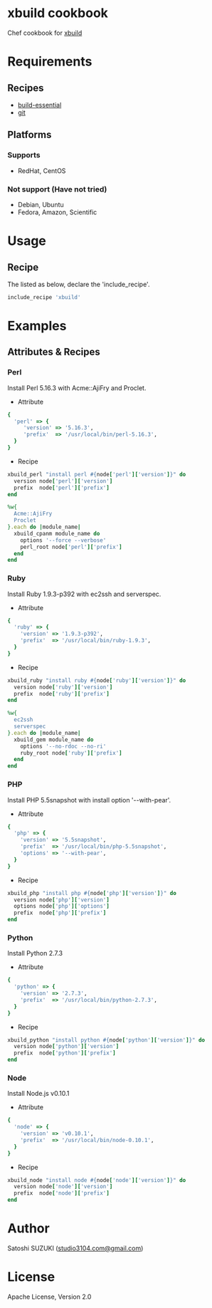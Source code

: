 # xbuild cookbook

Chef cookbook for [xbuild](https://github.com/tagomoris/xbuild)


# Requirements

## Recipes

  * [build-essential](http://community.opscode.com/cookbooks/build-essential)
  * [git](http://community.opscode.com/cookbooks/git)

## Platforms

### Supports

  * RedHat, CentOS

### Not support (Have not tried)

  * Debian, Ubuntu
  * Fedora, Amazon, Scientific


# Usage

## Recipe

The listed as below, declare the 'include_recipe'.

```ruby
include_recipe 'xbuild'
```


# Examples

## Attributes & Recipes

### Perl

Install Perl 5.16.3 with Acme::AjiFry and Proclet.

 * Attribute

```ruby
{
  'perl' => {
     'version' => '5.16.3',
     'prefix'  => '/usr/local/bin/perl-5.16.3',
  }
}
```

* Recipe

```ruby
xbuild_perl "install perl #{node['perl']['version']}" do
  version node['perl']['version']
  prefix  node['perl']['prefix']
end

%w{
  Acme::AjiFry
  Proclet
}.each do |module_name|
  xbuild_cpanm module_name do
    options '--force --verbose'
    perl_root node['perl']['prefix']
  end
end
```

### Ruby

Install Ruby 1.9.3-p392 with ec2ssh and serverspec.

* Attribute

```ruby
{
  'ruby' => {
    'version' => '1.9.3-p392',
    'prefix'  => '/usr/local/bin/ruby-1.9.3',
  }
}
```

* Recipe

```ruby
xbuild_ruby "install ruby #{node['ruby']['version']}" do
  version node['ruby']['version']
  prefix  node['ruby']['prefix']
end

%w{
  ec2ssh
  serverspec
}.each do |module_name|
  xbuild_gem module_name do
    options '--no-rdoc --no-ri'
    ruby_root node['ruby']['prefix']
  end
end
```

### PHP

Install PHP 5.5snapshot with install option '--with-pear'.

* Attribute

```ruby
{
  'php' => {
    'version' => '5.5snapshot',
    'prefix'  => '/usr/local/bin/php-5.5snapshot',
    'options' => '--with-pear',
  }
}
```

* Recipe

```ruby
xbuild_php "install php #{node['php']['version']}" do
  version node['php']['version']
  options node['php']['options']
  prefix  node['php']['prefix']
end
```

### Python

Install Python 2.7.3

* Attribute

```ruby
{
  'python' => {
    'version' => '2.7.3',
    'prefix'  => '/usr/local/bin/python-2.7.3',
  }
}
```

* Recipe

```ruby
xbuild_python "install python #{node['python']['version']}" do
  version node['python']['version']
  prefix  node['python']['prefix']
end
```

### Node

Install Node.js v0.10.1

* Attribute

```ruby
{
  'node' => {
    'version' => 'v0.10.1',
    'prefix'  => '/usr/local/bin/node-0.10.1',
  }
}
```

* Recipe

```ruby
xbuild_node "install node #{node['node']['version']}" do
  version node['node']['version']
  prefix  node['node']['prefix']
end
```


# Author

Satoshi SUZUKI (<studio3104.com@gmail.com>)

# License

Apache License, Version 2.0
